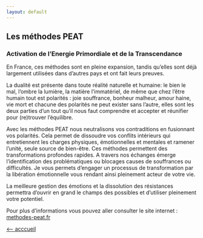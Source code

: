 ```yaml
---
layout: default
---
```


## Les méthodes PEAT

### Activation de l’Energie Primordiale et de la Transcendance

En France, ces méthodes sont en pleine expansion, tandis qu’elles sont déjà largement utilisées dans d’autres pays
et ont fait leurs preuves.

La dualité est présente dans toute réalité naturelle et humaine: le bien le mal, l’ombre la lumière, la matière l’immatériel,
de même que chez l’être humain tout est polarités : joie souffrance, bonheur malheur, amour haine, vie mort et
chacune des polarités ne peut exister sans l’autre, elles sont les deux parties d’un tout qu’il nous faut comprendre
et accepter et réunifier pour (re)trouver l’équilibre.

Avec les méthodes PEAT nous neutralisons vos contraditions en fusionnant vos polarités.
Cela permet de dissoudre vos conflits intérieurs qui entretiennent les charges physiques, émotionnelles et mentales et
ramener l’unité, seule source de bien-être. Ces méthodes permettent des transformations profondes rapides.
A travers nos échanges émerge l’identification des problématiques ou blocages causes de souffrances ou difficultés.
Je vous permets d’engager un processus de transformation par la libération émotionnelle vous rendant ainsi pleinement
acteur de votre vie.

La meilleure gestion des émotions et la dissolution des résistances permettra d’ouvrir en grand le champs des possibles et
d’utiliser pleinement votre potentiel.

Pour plus d’informations vous pouvez aller consulter le site internet : \
[methodes-peat.fr](https://www.methodes-peat.fr)

[<-- acccueil](./)
